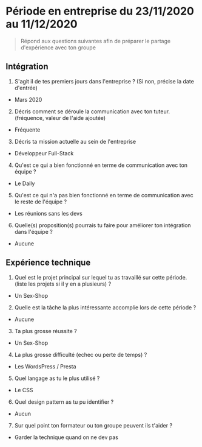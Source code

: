 # Période en entreprise du 23/11/2020 au 11/12/2020

> Répond aux questions suivantes afin de préparer le partage d'expérience avec ton groupe

## Intégration

1. S'agit il de tes premiers jours dans l'entreprise ? (Si non, précise la date d'entrée)

- Mars 2020

2. Décris comment se déroule la communication avec ton tuteur. (fréquence, valeur de l'aide ajoutée)

- Fréquente

3. Décris ta mission actuelle au sein de l'entreprise

- Développeur Full-Stack

4. Qu'est ce qui a bien fonctionné en terme de communication avec ton équipe ?

- Le Daily

5. Qu'est ce qui n'a pas bien fonctionné en terme de communication avec le reste de l'équipe ?

- Les réunions sans les devs

6. Quelle(s) proposition(s) pourrais tu faire pour améliorer ton intégration dans l'équipe ?

- Aucune

## Expérience technique

1. Quel est le projet principal sur lequel tu as travaillé sur cette période. (liste les projets si il y en a plusieurs)
   ?

- Un Sex-Shop

2. Quelle est la tâche la plus intéressante accomplie lors de cette période ?

- Aucune

3. Ta plus grosse réussite ?

- Un Sex-Shop

4. La plus grosse difficulté (echec ou perte de temps) ?

- Les WordsPress / Presta

5. Quel langage as tu le plus utilisé ?

- Le CSS

6. Quel design pattern as tu pu identifier ?

- Aucun

7. Sur quel point ton formateur ou ton groupe peuvent ils t'aider ?

- Garder la technique quand on ne dev pas 

